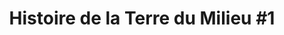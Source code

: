 ---
layout: post
title: "Histoire de la Terre du Milieu #1"
# date:   2020-11-16 16:08:00 +0200
categories: Fiction
tags:
    - Fantasy
    - Seigneur des Anneaux
excerpt: ...
image:
  path: /images/post-images/2020-12-05-histoire-terre-milieu/main.jpg
  thumbnail: /images/post-images/2020-12-05-histoire-terre-milieu/main-thumb-flat.jpg
  caption: "Image de [Douglas Bagg](https://unsplash.com/@nzdoug16)"
---